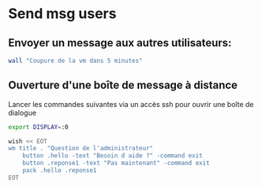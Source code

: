 # Send msg users
## Envoyer un message aux autres utilisateurs:
```bash
wall "Coupure de la vm dans 5 minutes"
```

## Ouverture d'une boîte de message à distance
Lancer les commandes suivantes via un accès ssh pour ouvrir une boîte de dialogue

```bash
export DISPLAY=:0

wish << EOT
wm title . "Question de l'administrateur"
    button .hello -text "Besoin d aide ?" -command exit
    button .reponse1 -text "Pas maintenant" -command exit
    pack .hello .reponse1
EOT
```
